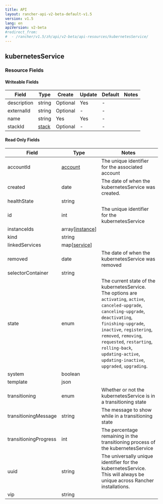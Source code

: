 ```yaml
---
title: API
layout: rancher-api-v2-beta-default-v1.5
version: v1.5
lang: en
apiVersion: v2-beta
#redirect_from:
#  - /rancher/v1.5/zh/api/v2-beta/api-resources/kubernetesService/
---
```


## kubernetesService



### Resource Fields

#### Writeable Fields

Field | Type | Create | Update | Default | Notes
---|---|---|---|---|---
description | string | Optional | Yes | - | 
externalId | string | Optional | - | - | 
name | string | Yes | Yes | - | 
stackId | [stack]({{site.baseurl}}/rancher/{{page.version}}/{{page.lang}}/api/{{page.apiVersion}}/api-resources/stack/) | Optional | - | - | 


#### Read Only Fields

Field | Type   | Notes
---|---|---
accountId | [account]({{site.baseurl}}/rancher/{{page.version}}/{{page.lang}}/api/{{page.apiVersion}}/api-resources/account/)  | The unique identifier for the associated account
created | date  | The date of when the kubernetesService was created.
healthState | string  | 
id | int  | The unique identifier for the kubernetesService
instanceIds | array[[instance]({{site.baseurl}}/rancher/{{page.version}}/{{page.lang}}/api/{{page.apiVersion}}/api-resources/instance/)]  | 
kind | string  | 
linkedServices | map[[service]({{site.baseurl}}/rancher/{{page.version}}/{{page.lang}}/api/{{page.apiVersion}}/api-resources/service/)]  | 
removed | date  | The date of when the kubernetesService was removed
selectorContainer | string  | 
state | enum  | The current state of the kubernetesService. The options are `activating`, `active`, `canceled-upgrade`, `canceling-upgrade`, `deactivating`, `finishing-upgrade`, `inactive`, `registering`, `removed`, `removing`, `requested`, `restarting`, `rolling-back`, `updating-active`, `updating-inactive`, `upgraded`, `upgrading`.
system | boolean  | 
template | json  | 
transitioning | enum  | Whether or not the kubernetesService is in a transitioning state
transitioningMessage | string  | The message to show while in a transitioning state
transitioningProgress | int  | The percentage remaining in the transitioning process of the kubernetesService
uuid | string  | The universally unique identifier for the kubernetesService. This will always be unique across Rancher installations.
vip | string  | 


<br>
